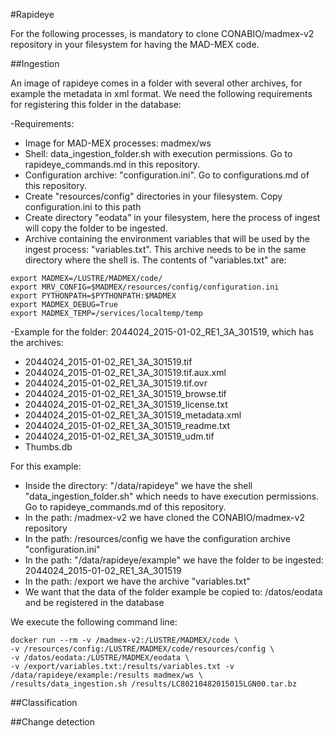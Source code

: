 #Rapideye

For the following processes, is mandatory to clone CONABIO/madmex-v2 repository in your filesystem for having the MAD-MEX code.


##Ingestion

An image of rapideye comes in a folder with several other archives, for example the metadata in xml format. We need the following requirements for registering this folder in the database:

-Requirements:

* Image for MAD-MEX processes: madmex/ws
* Shell: data_ingestion_folder.sh with execution permissions. Go to rapideye_commands.md in this repository.
* Configuration archive: "configuration.ini". Go to configurations.md of this repository.
* Create "resources/config" directories in your filesystem. Copy configuration.ini to this path
* Create directory "eodata" in your filesystem, here the process of ingest will copy the folder to be ingested.
* Archive containing the environment variables that will be used by the ingest process: "variables.txt". This archive needs to be in the same directory where the shell is. The contents of "variables.txt" are:

```
export MADMEX=/LUSTRE/MADMEX/code/
export MRV_CONFIG=$MADMEX/resources/config/configuration.ini
export PYTHONPATH=$PYTHONPATH:$MADMEX
export MADMEX_DEBUG=True
export MADMEX_TEMP=/services/localtemp/temp

```

-Example for the folder: 2044024_2015-01-02_RE1_3A_301519, which has the archives:

* 2044024_2015-01-02_RE1_3A_301519.tif
* 2044024_2015-01-02_RE1_3A_301519.tif.aux.xml
* 2044024_2015-01-02_RE1_3A_301519.tif.ovr
* 2044024_2015-01-02_RE1_3A_301519_browse.tif
* 2044024_2015-01-02_RE1_3A_301519_license.txt
* 2044024_2015-01-02_RE1_3A_301519_metadata.xml
* 2044024_2015-01-02_RE1_3A_301519_readme.txt
* 2044024_2015-01-02_RE1_3A_301519_udm.tif
* Thumbs.db

For this example:

* Inside the directory: "/data/rapideye" we have the shell "data_ingestion_folder.sh" which needs to have execution permissions. Go to rapideye_commands.md of this repository.
* In the path: /madmex-v2 we have cloned the CONABIO/madmex-v2 repository
* In the path: /resources/config we have the configuration archive "configuration.ini"
* In the path: "/data/rapideye/example" we have the folder to be ingested: 2044024_2015-01-02_RE1_3A_301519
* In the path: /export we have the archive "variables.txt"
* We want that the data of the folder example be copied to: /datos/eodata and be registered in the database

We execute the following command line:


```
docker run --rm -v /madmex-v2:/LUSTRE/MADMEX/code \
-v /resources/config:/LUSTRE/MADMEX/code/resources/config \
-v /datos/eodata:/LUSTRE/MADMEX/eodata \
-v /export/variables.txt:/results/variables.txt -v /data/rapideye/example:/results madmex/ws \
/results/data_ingestion.sh /results/LC80210482015015LGN00.tar.bz
```












##Classification

##Change detection